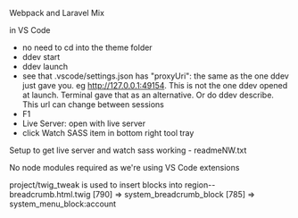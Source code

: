 Webpack and Laravel Mix

in VS Code

- no need to cd into the theme folder
- ddev start
- ddev launch
- see that .vscode/settings.json has "proxyUri": the same as the one ddev just gave you. eg http://127.0.0.1:49154. This is not the one ddev opened at launch. Terminal gave that as an alternative. Or do ddev describe. This url can change between sessions
- F1
- Live Server: open with live server
- click Watch SASS item in bottom right tool tray

Setup to get live server and watch sass working - readmeNW.txt

No node modules required as we're using VS Code extensions

project/twig_tweak is used to insert blocks into region--breadcrumb.html.twig
[790] => system_breadcrumb_block
[785] => system_menu_block:account
